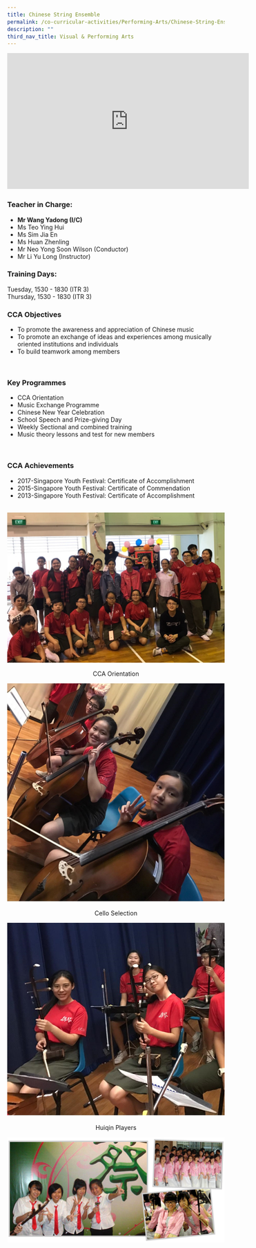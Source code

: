 ```yaml
---
title: Chinese String Ensemble
permalink: /co-curricular-activities/Performing-Arts/Chinese-String-Ensemble/
description: ""
third_nav_title: Visual & Performing Arts
---
```

<iframe width="560" height="315" src="https://www.youtube.com/embed/Ds87K2L0rc8" title="YouTube video player" frameborder="0" allow="accelerometer; autoplay; clipboard-write; encrypted-media; gyroscope; picture-in-picture" allowfullscreen=""></iframe>

### Teacher in Charge:

  

*   **Mr Wang Yadong (I/C)** 
*   Ms Teo Ying Hui
*   Ms Sim Jia En
*   Ms Huan Zhenling
*   Mr Neo Yong Soon Wilson (Conductor)
*   Mr Li Yu Long (Instructor)

  

### Training Days:

  

Tuesday, 1530 - 1830 (ITR 3)  
Thursday, 1530 - 1830 (ITR 3)

###   CCA Objectives

  
*   To promote the awareness and appreciation of Chinese music
*   To promote an exchange of ideas and experiences among musically oriented institutions and individuals
*   To build teamwork among members

&nbsp;

###   Key Programmes

  

*   CCA Orientation
*   Music Exchange Programme
*   Chinese New Year Celebration
*   School Speech and Prize-giving Day
*   Weekly Sectional and combined training
*   Music theory lessons and test for new members

&nbsp;

###   CCA Achievements

  
*   2017-Singapore Youth Festival: Certificate of Accomplishment
*   2015-Singapore Youth Festival: Certificate of Commendation
*   2013-Singapore Youth Festival: Certificate of Accomplishment

&nbsp; ![](/images/cca%20oreintation.jpeg)
<center> CCA Orientation </center>

![](/images/cello%20section.jpeg)
<center>Cello Selection</center>

![](/images/huqin%20players.jpeg)
<center>Huiqin Players</center>

![](/images/1-4.png)